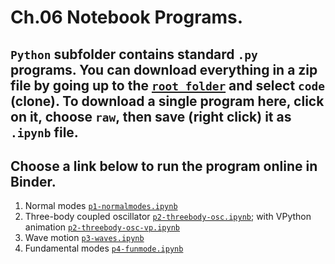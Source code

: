 # Ch.06 Notebook Programs. 
## `Python` subfolder contains standard `.py` programs. You can download everything in a zip file by going up to the [`root folder`](https://github.com/com-py/intro) and select `code` (clone). To download a single program here, click on it, choose `raw`, then save (right click) it as  `.ipynb` file.
## Choose a link below to run the program online in Binder.  

1. Normal modes [`p1-normalmodes.ipynb`](https://mybinder.org/v2/gh/com-py/intro/main?urlpath=tree/ch06/p1-normalmodes.ipynb)
1. Three-body coupled oscillator [`p2-threebody-osc.ipynb`](https://mybinder.org/v2/gh/com-py/intro/main?urlpath=tree/ch06/p2-threebody-osc.ipynb); with VPython animation [`p2-threebody-osc-vp.ipynb`](https://mybinder.org/v2/gh/com-py/intro/main?urlpath=tree/ch06/p2-threebody-osc-vp.ipynb)
1. Wave motion [`p3-waves.ipynb`](https://mybinder.org/v2/gh/com-py/intro/main?urlpath=tree/ch06/p3-waves.ipynb)
1. Fundamental modes [`p4-funmode.ipynb`](https://mybinder.org/v2/gh/com-py/intro/main?urlpath=tree/ch06/p4-funmode.ipynb)
